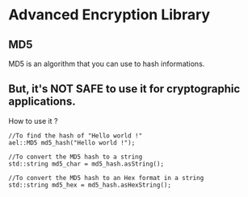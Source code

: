 Advanced Encryption Library
===========================

MD5
---

MD5 is an algorithm that you can use to hash informations.

But, it's NOT SAFE to use it for cryptographic applications.
------------------------------------------------------------

How to use it ?

    //To find the hash of "Hello world !"
    ael::MD5 md5_hash("Hello world !");
    
    //To convert the MD5 hash to a string
    std::string md5_char = md5_hash.asString();
    
    //To convert the MD5 hash to an Hex format in a string
    std::string md5_hex = md5_hash.asHexString();
